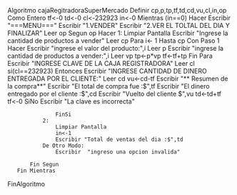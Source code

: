 
Algoritmo cajaRegitradoraSuperMercado
	Definir cp,p,tp,tf,td,cd,vu,cl,in,op Como Entero
	tf<-0
	td<-0
	cl<-232923
	in<-0
	   Mientras (in==0) Hacer
		   Escribir "===MENU==="
		   Escribir "1.VENDER"
		   Escribir "2.VER EL TOLTAL DEL DIA Y FINALIZAR"
		   Leer op
		   Segun op Hacer
			   1:
				   Limpiar Pantalla
				   Escribir "Ingrese la cantidad de productos a vender"
				   Leer cp
				   Para i<- 1 Hasta cp Con Paso 1 Hacer
					   Escribir "ingrese el valor del producto:",i
					   Leer p
					   Escribir "ingrese la cantidad de productos a vender:",i
					   Leer vp
					   tp<-p*vp
					   tf<-tf+tp
				   Fin Para
				   Escribir "INGRESE CLAVE DE LA CAJA REGISTRADORA"
				   Leer cl
				   si(cl==232923) Entonces
					   Escribir "INGRESE CANTIDAD DE DINERO ENTREGADA POR EL CLIENTE:"
					   Leer cd
					   vu<-cd-tf
					   Escribir "** Resumen de la compra**"
					   Escribir "El total de compra fue :$",tf
					   Escribir "El dinero entregado por el cliente :$",cd
					   Escribir "Vuelto del cliente $",vu
					   td<-td+tf
					   tf<-0
				   SiNo
					   Escribir "La clave es incorrecta"
					   
				   FinSi
			   2:
				   Limpiar Pantalla
				   in<-1
				   Escribir "Total de ventas del dia :$",td
			   De Otro Modo:
				   Escribir  "ingreso una opcion invalida"
				   
		   Fin Segun
	   Fin Mientras

	
FinAlgoritmo
